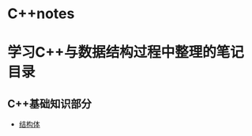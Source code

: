 # C++notes
学习C++与数据结构过程中整理的笔记
目录
================================
C++基础知识部分
--------------------------------
* [结构体](https://blog.csdn.net/weixin_42783697/article/details/113181566)

